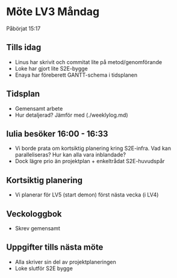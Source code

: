 # Möte LV3 Måndag
Påbörjat 15:17

## Tills idag
- Linus har skrivit och commitat lite på metod/genomförande
- Loke har gjort lite S2E-bygge
- Enaya har föreberett GANTT-schema i tidsplanen

## Tidsplan
- Gemensamt arbete
- Hur detaljerad? Jämför med (./weeklylog.md)

## Iulia besöker 16:00 - 16:33
- Vi borde prata om kortsiktig planering kring S2E-infra. Vad kan paralleliseras? Hur kan alla
    vara inblandade?
- Dock lägre prio än projektplan + enkeltrådat S2E-huvudspår

## Kortsiktig planering
- Vi planerar för LV5 (start demon) först nästa vecka (i LV4)

## Veckologgbok
- Skrev gemensamt

## Uppgifter tills nästa möte
- Alla skriver sin del av projektplaneringen
- Loke slutför S2E bygge
